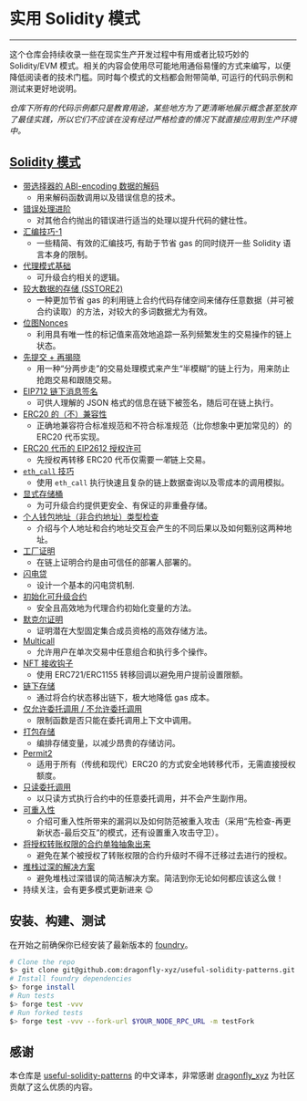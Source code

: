 # 实用 Solidity 模式
---

这个仓库会持续收录一些在现实生产开发过程中有用或者比较巧妙的 Solidity/EVM 模式。相关的内容会使用尽可能地用通俗易懂的方式来编写，以便降低阅读者的技术门槛。同时每个模式的文档都会附带简单, 可运行的代码示例和测试来更好地说明。

*仓库下所有的代码示例都只是教育用途，某些地方为了更清晰地展示概念甚至放弃了最佳实践，所以它们不应该在没有经过严格检查的情况下就直接应用到生产环境中。*


## [Solidity 模式](./patterns)
- [带选择器的 ABI-encoding 数据的解码](./patterns/abi-decode-with-selector/)
    - 用来解码函数调用以及错误信息的技术。
- [错误处理进阶](./patterns/error-handling)
    - 对其他合约抛出的错误进行适当的处理以提升代码的健壮性。
- [汇编技巧-1](./patterns/assembly-tricks-1)
    - 一些精简、有效的汇编技巧, 有助于节省 gas 的同时绕开一些 Solidity 语言本身的限制。
- [代理模式基础](./patterns/basic-proxies)
    - 可升级合约相关的逻辑。
- [较大数据的存储 (SSTORE2)](./patterns/big-data-storage)
    - 一种更加节省 gas 的利用链上合约代码存储空间来储存任意数据（并可被合约读取）的方法，对较大的多词数据尤为有效。
- [位图Nonces](./patterns/bitmap-nonces/)
    - 利用具有唯一性的标记值来高效地追踪一系列频繁发生的交易操作的链上状态。
- [先提交 + 再揭晓](./patterns/commit-reveal)
    - 用一种“分两步走”的交易处理模式来产生“半模糊”的链上行为，用来防止抢跑交易和跟随交易。
- [EIP712 链下消息签名](./patterns/eip712-signed-messages)
    - 可供人理解的 JSON 格式的信息在链下被签名，随后可在链上执行。
- [ERC20 的（不）兼容性](./patterns/erc20-compatibility)
    - 正确地兼容符合标准规范和不符合标准规范（比你想象中更加常见的）的 ERC20 代币实现。
- [ERC20 代币的 EIP2612 授权许可](./patterns/erc20-permit)
    - 先授权再转移 ERC20 代币仅需要*一笔*链上交易。
- [`eth_call` 技巧](./patterns/eth_call-tricks)
    - 使用 `eth_call` 执行快速且复杂的链上数据查询以及零成本的调用模拟。
- [显式存储桶](./patterns/explicit-storage-buckets)
    - 为可升级合约提供更安全、有保证的非重叠存储。
- [个人钱包地址（非合约地址）类型检查](./patterns/eoa-checks)
    - 介绍与个人地址和合约地址交互会产生的不同后果以及如何甄别这两种地址。
- [工厂证明](./patterns/factory-proofs)
    - 在链上证明合约是由可信任的部署人部署的。
- [闪电贷](./patterns/flash-loans/)
    - 设计一个基本的闪电贷机制.
- [初始化可升级合约](./patterns/initializing-upgradeable-contracts)
    - 安全且高效地为代理合约初始化变量的方法。
- [默克尔证明](./patterns/merkle-proofs)
    - 证明潜在大型固定集合成员资格的高效存储方法。
- [Multicall](./patterns/multicall)
    - 允许用户在单次交易中任意组合和执行多个操作。
- [NFT 接收钩子](./patterns/nft-receive-hooks)
    - 使用 ERC721/ERC1155 转移回调以避免用户提前设置限额。
- [链下存储](./patterns/off-chain-storage)
    - 通过将合约状态移出链下，极大地降低 gas 成本。
- [仅允许委托调用 / 不允许委托调用](./patterns/only-delegatecall-no-delegatecall/)
    - 限制函数是否只能在委托调用上下文中调用。
- [打包存储](./patterns/packing-storage)
    - 编排存储变量，以减少昂贵的存储访问。
- [Permit2](./patterns/permit2)
    - 适用于所有（传统和现代）ERC20 的方式安全地转移代币，无需直接授权额度。
- [只读委托调用](./patterns/readonly-delegatecall)
    - 以只读方式执行合约中的任意委托调用，并不会产生副作用。
- [可重入性](./patterns/reentrancy)
    - 介绍可重入性所带来的漏洞以及如何防范被重入攻击（采用“先检查-再更新状态-最后交互”的模式，还有设置重入攻击守卫）。
- [将授权转账权限的合约单独抽象出来](./patterns/separate-allowance-targets/)
    - 避免在某个被授权了转账权限的合约升级时不得不迁移过去进行的授权。
- [堆栈过深的解决方案](./patterns/stack-too-deep/)
    - 避免堆栈过深错误的简洁解决方案。简洁到你无论如何都应该这么做！
- 持续关注，会有更多模式更新进来 😉

## 安装、构建、测试

在开始之前确保你已经安装了最新版本的 [foundry](https://book.getfoundry.sh/getting-started/installation)。

```bash
# Clone the repo
$> git clone git@github.com:dragonfly-xyz/useful-solidity-patterns.git
# Install foundry dependencies
$> forge install
# Run tests
$> forge test -vvv
# Run forked tests
$> forge test -vvv --fork-url $YOUR_NODE_RPC_URL -m testFork
```

## 感谢
本仓库是 [useful-solidity-patterns](https://github.com/dragonfly-xyz/useful-solidity-patterns/tree/main) 的中文译本，非常感谢 [dragonfly_xyz](https://twitter.com/dragonfly_xyz) 为社区贡献了这么优质的内容。
